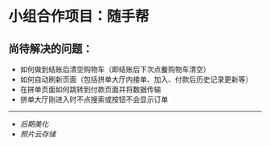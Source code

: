# 小组合作项目：随手帮

## 尚待解决的问题：

- 如何做到结账后清空购物车（即结账后下次点餐购物车清空）
- 如何自动刷新页面（包括拼单大厅内接单、加入、付款后历史记录更新等）
- 在拼单页面如何跳转到付款页面并将数据传输
- 拼单大厅刚进入时不点搜索或按钮不会显示订单
- ----
- *后期美化*
- *照片云存储*


